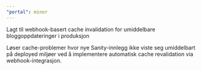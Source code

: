 ```yaml
---
"portal": minor
---
```


Lagt til webhook-basert cache invalidation for umiddelbare bloggoppdateringer i produksjon

Løser cache-problemer hvor nye Sanity-innlegg ikke viste seg umiddelbart på deployed miljøer ved å implementere automatisk cache revalidation via webhook-integrasjon.
